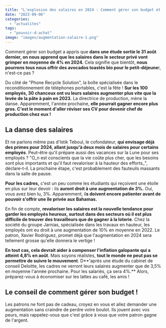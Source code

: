 ```yaml
---
title: "L'explosion des salaires en 2024 : Comment gérer son budget et éviter la ruine !"
date: "2023-09-06"
categories: 
  - "actualites"
tags: 
  - "pouvoir-d-achat"
image: "images/augmentation-salaire-1.png"
---
```


Comment gérer son budget a appris que **dans une étude sortie le 31 août dernier, on nous apprend que les salaires dans le secteur privé vont grimper en moyenne de 4% en 2024.** Cela signifie que bientôt, **nous pourrons tous nous offrir des avocados toastés bio pour le petit-déjeune**r, n'est-ce pas ?

Du côté de "Phone Recycle Solution", la boîte spécialisée dans le reconditionnement de téléphones portables, c'est la fête ! **Sur les 100 employés, 30 chanceux ont vu leurs salaires augmenter plus vite que la levée de la pâte à pain en 2023.** La directrice de production, mène la danse. Apparemment, l'année prochaine, **elle pourrait gagner encore plus gros. C'est le moment d'aller réviser ses CV pour devenir chef de production chez eux !**

## La danse des salaires

Et ne parlons même pas d'Istik Teboul, le cofondateur, **qui envisage déjà des primes pour 2024, allant jusqu'à deux mois de salaires pour certains employés**. Peut-être qu'il prépare aussi des vacances sur la Lune pour ses employés ? "O_n est conscients que la vie coûte plus cher, que les besoins sont plus importants et qu'il faut revaloriser à la hauteur des efforts_", déclare-t-il. La prochaine étape, c'est probablement des fauteuils massants dans la salle de pause.

**Pour les cadres,** c'est un peu comme les étudiants qui reçoivent une étoile en plus sur leur devoir : ils **auront droit à une augmentation de 3%.** Oui, vous avez bien lu, 3%. Apparemment, il**s doivent encore patienter avant de pouvoir s'offrir une île privée aux Bahamas.**

En fin de compte, **revaloriser les salaires est la nouvelle tendance pour garder les employés heureux, surtout dans des secteurs où il est plus difficile de trouver des travailleurs que de gagner à la loterie**. Chez la société du groupe Jarnias, spécialisée dans les travaux en hauteur, les employés ont eu droit à une augmentation de 10% en moyenne en 2022. Le patron, Xavier Rodriguez, promet déjà que l'augmentation en 2024 sera tellement grosse qu'elle donnera le vertige !

**En tout cas, cela devrait aider à compenser l'inflation galopante qui a atteint 4,8% en août**. Mais soyons réalistes, **tout le monde ne peut pas se permettre de suivre le mouvement**. D**'après une étude du cabinet de conseil Deloitte, les cadres ne verront leurs salaires augmenter que de 3,5% en moyenne l'année prochaine. Pour les salariés, ça sera 4%.** Alors, préparez-vous à économiser sur les lattes au café, les amis !

## Le conseil de comment gérer son budget !

Les patrons ne font pas de cadeau, croyez en vous et allez demander une augmentation sans craindre de perdre votre boulot. Ils jouent avec vos peurs, mais rappelez-vous que c'est grâce à vous que votre patron gagne de l'argent.
